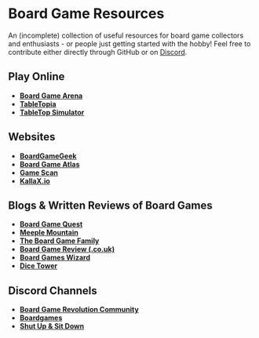# Board Game Resources
An (incomplete) collection of useful resources for board game collectors and enthusiasts - or people just getting started with the hobby!  Feel free to contribute either directly through GitHub or on [Discord](https://discord.gg/7qaRMvzkGA).

## Play Online
- **[Board Game Arena](https://boardgamearena.com/)**
- **[TableTopia](https://tabletopia.com/)**
- **[TableTop Simulator](https://store.steampowered.com/app/286160/Tabletop_Simulator/)**

## Websites
- **[BoardGameGeek](https://boardgamegeek.com/)**
- **[Board Game Atlas](https://www.boardgameatlas.com/)**
- **[Game Scan](http://gamescanapp.com/scan)**
- **[KallaX.io](https://kallax.io/)**

## Blogs & Written Reviews of Board Games
- **[Board Game Quest](https://www.boardgamequest.com/)**
- **[Meeple Mountain](https://www.meeplemountain.com/)**
- **[The Board Game Family](https://www.theboardgamefamily.com/)**
- **[Board Game Review (.co.uk)](https://boardgamereview.co.uk/)**
- **[Board Games Wizard](https://www.boardgameswizard.com/)**
- **[Dice Tower](https://www.dicetower.com/)**

## Discord Channels
- **[Board Game Revolution Community](https://discord.gg/U8ugfh2KUy)**
- **[Boardgames](https://discord.gg/WZ6ugnVUpj)**
- **[Shut Up & Sit Down](https://discord.gg/U5AAhsATsQ)**

